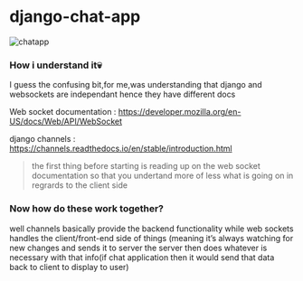 # django-chat-app

![chatapp](https://github.com/David-code-hub/django-chat-app/assets/55393687/c48d8868-c090-4f13-89a6-c479136984a0)

### How i understand it💀
I guess the confusing bit,for me,was understanding that django and websockets are independant hence they have different docs

Web socket documentation : <https://developer.mozilla.org/en-US/docs/Web/API/WebSocket>

django channels : <https://channels.readthedocs.io/en/stable/introduction.html>

> the first thing before starting is reading up on the web socket documentation so that you undertand more of less what is going on in regrards to the client side

### Now how do these work together?
well channels basically provide the backend functionality while web sockets handles the client/front-end side of things (meaning it’s always watching for new changes and sends it to server the server then does whatever is necessary with that info(if chat application then it would send that data back to client to display to user) 

